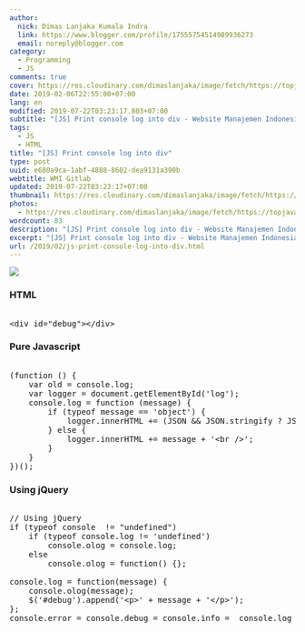 ```yaml
---
author:
  nick: Dimas Lanjaka Kumala Indra
  link: https://www.blogger.com/profile/17555754514989936273
  email: noreply@blogger.com
category:
  - Programming
  - JS
comments: true
cover: https://res.cloudinary.com/dimaslanjaka/image/fetch/https://topjavatutorial.com/wp-content/uploads/2016/08/consolelog.png
date: 2019-02-06T22:55:00+07:00
lang: en
modified: 2019-07-22T03:23:17.803+07:00
subtitle: "[JS] Print console log into div - Website Manajemen Indonesia"
tags:
  - JS
  - HTML
title: "[JS] Print console log into div"
type: post
uuid: e680a9ca-1abf-4888-8602-dea9131a390b
webtitle: WMI Gitlab
updated: 2019-07-22T03:23:17+07:00
thumbnail: https://res.cloudinary.com/dimaslanjaka/image/fetch/https://topjavatutorial.com/wp-content/uploads/2016/08/consolelog.png
photos:
  - https://res.cloudinary.com/dimaslanjaka/image/fetch/https://topjavatutorial.com/wp-content/uploads/2016/08/consolelog.png
wordcount: 83
description: "[JS] Print console log into div - Website Manajemen Indonesia"
excerpt: "[JS] Print console log into div - Website Manajemen Indonesia"
url: /2019/02/js-print-console-log-into-div.html
---
```


<div><img src="https://res.cloudinary.com/dimaslanjaka/image/fetch/https://topjavatutorial.com/wp-content/uploads/2016/08/consolelog.png"></div> <h3>HTML</h3><pre><br>&lt;div id="debug"&gt;&lt;/div&gt;<br></pre><h3>Pure Javascript</h3><pre><br>(function () {<br>    var old = console.log;<br>    var logger = document.getElementById('log');<br>    console.log = function (message) {<br>        if (typeof message == 'object') {<br>            logger.innerHTML += (JSON &amp;&amp; JSON.stringify ? JSON.stringify(message) : message) + '&lt;br /&gt;';<br>        } else {<br>            logger.innerHTML += message + '&lt;br /&gt;';<br>        }<br>    }<br>})();<br></pre><h3>Using jQuery</h3><pre><br>// Using jQuery<br>if (typeof console  != "undefined") <br>    if (typeof console.log != 'undefined')<br>        console.olog = console.log;<br>    else<br>        console.olog = function() {};<br><br>console.log = function(message) {<br>    console.olog(message);<br>    $('#debug').append('&lt;p&gt;' + message + '&lt;/p&gt;');<br>};<br>console.error = console.debug = console.info =  console.log<br></pre>